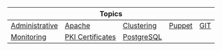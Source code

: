 <table style="white-space: nowrap;">
  <thead>
    <tr>
      <th style="text-align: center;" colspan="5"><strong>Topics</strong></th>
    </tr>
  </thead>
  <tbody>
    <tr>
      <td><a href="/linux/administrative/nav">Administrative</a></td>
      <td><a href="/linux/apache/nav">Apache</a></td>
      <td><a href="/linux/clustering/nav">Clustering</a></td>
      <td><a href="/linux/puppet/nav">Puppet</a></td>
      <td><a href="/linux/git/nav">GIT</a></td>
    </tr>
    <tr>
      <td><a href="/linux/monitoring/nav">Monitoring</a></td>
      <td><a href="/linux/pki_certificates/nav">PKI Certificates</a></td>
      <td><a href="/linux/postgresql/nav">PostgreSQL</a></td>
    </tr>
  </tbody>
</table>
